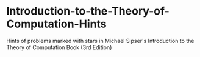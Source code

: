 # Introduction-to-the-Theory-of-Computation-Hints
Hints of problems marked with stars in Michael Sipser's Introduction to the Theory of Computation Book (3rd Edition)
